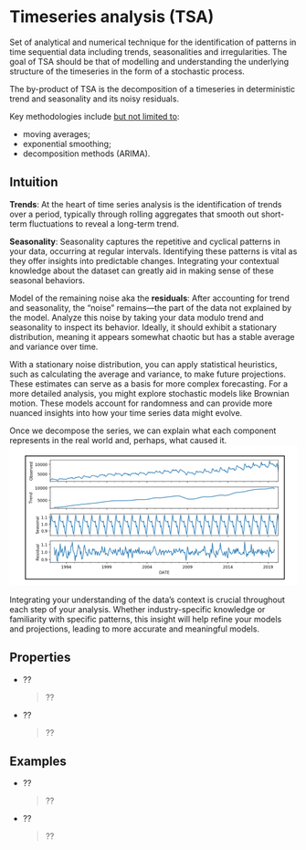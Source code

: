 # Timeseries analysis (TSA) 
Set of analytical and numerical technique for the identification of patterns in time sequential data including trends, seasonalities and irregularities. The goal of TSA should be that of modelling and understanding the underlying structure of the timeseries in the form of a stochastic process.

The by-product of TSA is the decomposition of a timeseries in deterministic trend and seasonality and its noisy residuals.

Key methodologies include [but not limited to](https://en.wikipedia.org/wiki/Time_series#Methods_for_analysis):
- moving averages; 
- exponential smoothing; 
- decomposition methods (ARIMA).

## Intuition
__Trends__: At the heart of time series analysis is the identification of trends over a period, typically through rolling aggregates that smooth out short-term fluctuations to reveal a long-term trend.

__Seasonality__: Seasonality captures the repetitive and cyclical patterns in your data, occurring at regular intervals. Identifying these patterns is vital as they offer insights into predictable changes. Integrating your contextual knowledge about the dataset can greatly aid in making sense of these seasonal behaviors.

Model of the remaining noise aka the __residuals__: After accounting for trend and seasonality, the “noise” remains—the part of the data not explained by the model. Analyze this noise by taking your data modulo trend and seasonality to inspect its behavior. Ideally, it should exhibit a stationary distribution, meaning it appears somewhat chaotic but has a stable average and variance over time.

With a stationary noise distribution, you can apply statistical heuristics, such as calculating the average and variance, to make future projections. These estimates can serve as a basis for more complex forecasting. For a more detailed analysis, you might explore stochastic models like Brownian motion. These models account for randomness and can provide more nuanced insights into how your time series data might evolve.

Once we decompose the series, we can explain what each component represents in the real world and, perhaps, what caused it.
![decomposition](../figures/TimeseriesAnalysis_1.png)

Integrating your understanding of the data’s context is crucial throughout each step of your analysis. Whether industry-specific knowledge or familiarity with specific patterns, this insight will help refine your models and projections, leading to more accurate and meaningful models.

## Properties
* ??
  > ??
* ??
  > ??

## Examples
* ??
  > ??
* ??
  > ??
